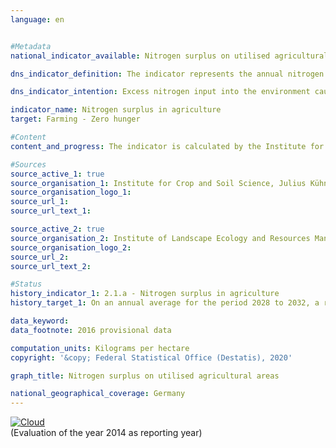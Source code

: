 ```yaml
---                   
language: en                   


#Metadata                   
national_indicator_available: Nitrogen surplus on utilised agricultural areas                   

dns_indicator_definition: The indicator represents the annual nitrogen surplus for the agricultural sector, calculated as nitrogen input minus removal of nitrogen, in kilograms per hectare of utilised agricultural area.<sub> Text from the Indicator Report 2018</sub>                   

dns_indicator_intention: Excess nitrogen input into the environment causes pollution of groundwater and surface water, the oversupply of nutrients (eutrophication) in inland waters, lakes and onshore ecosystems, the generation of greenhouse gases and acidifying atmospheric pollutants, each with negative consequences for the climate, biodiversity and landscape quality. For the period 2028 to 2032, a reduction of the nitrogen surpluses of the overall balance for Germany to 70 kilograms per hectare of utilised agricultural area on an annual average should be achieved.<sub> Text from the Indicator Report 2018</sub>                   

indicator_name: Nitrogen surplus in agriculture                   
target: Farming - Zero hunger                   

#Content                    
content_and_progress: The indicator is calculated by the Institute for Crop and Soil Science at the Julius Kühn Institute and the Institute of Landscape Ecology and Resources Management at the University of Giessen. The calculation takes into account nitrogen inputs by fertilisers, from biological nitrogen fixation, by atmospheric inputs which are not emitted by agriculture, by seed and planting material as well as imported and domestically produced feedstuff. Nitrogen removal results from plant and animal market products.<br><br>In 2016, fertilisers were the most important component of nitrogen input in the overall balance, accounting for 55.1&nbsp;% (107 kilograms of nitrogen per hectare and year). Domestic feedstuff contributed 22.4&nbsp;% (43&nbsp;kg/ha) to nitrogen input, foreign feedstuff 12.1&nbsp;% (23&nbsp;kg/ha), the biological nitrogen fixation 6.6&nbsp;% (13&nbsp;kg/ha), the non-agricultural emissions 2.0&nbsp;% (4&nbsp;kg/ha) and seed and planting material 0.7&nbsp;% (1&nbsp;kg/ha). While the nitrogen input was reduced by about 9&nbsp;% between 1990 and 2016, the nitrogen removal increased considerably more (by 41&nbsp;%) between 1990 and 2016. In 2016, almost three quarters of the nitrogen removal from agriculture was accounted for by plant products and one quarter by animal market products.<br><br>The total balance of the indicator is calculated based on the concept of the “Hoftor-Bilanz” (farmgate balance), thus nitrogen flows within the operational cycle are not taken into account. The relevant time series for the indicator is based on the moving five-year average of the total balances of the relevant year as well as the two preceding and subsequent years. Thereby, yearly meteorological and market fluctuations, which cannot be influenced by farms, are balanced. The indicator does not provide an interpretation regarding the regional distribution of nitrogen surpluses. Even if the average value, defined as a national target for Germany, is not reached, regional nitrogen surpluses can be considerably higher than 70&nbsp;kg per hectare and year.<br><br>During the period from 1992 to 2014, the nitrogen balance fell from 121 to 97&nbsp;kg per hectare and year (– 19.5&nbsp;%). Following the major reduction in nitrogen surpluses at the beginning of the time series, the nitrogen surplus fell by only 0.9&nbsp;% between 2010 and 2014. If this trend continues, decreasing the nitrogen surplus to 70&nbsp;kg/ha of utilised agricultural area on annual average between 2028 and 2032 may not be possible.<br><br>The significant reduction of the nitrogen surplus in the early 1990s resulted from diminished use of fertilisers and falling numbers of livestock in the new Länder. The marginal decline of the indicator in the remaining course of the time series is based on a minor reduction in mineral fertiliser use and improved harvest yields resulting from technical advances in plant production and breeding (more efficient nitrogen fertilisation, variety spectrum) combined with the simultaneous expansion in the cultivation of high-yield crop types (maize, wheat) as well as improved feed conversion by livestock.<br><br>The indicator reveals a direct connection to the indicators 3.2.a “Emissions of air pollutants”, 6.1.b “Nitrate in groundwater”, 14.1.a “Nitrogen input to the North and the Baltic Sea through German inflows” and 15.2 “Eutrophication of ecosystems”.<sub> Text from the Indicator Report 2018</sub>                   

#Sources
source_active_1: true                           
source_organisation_1: Institute for Crop and Soil Science, Julius Kühn Institute                           
source_organisation_logo_1:                            
source_url_1:                            
source_url_text_1:                            

source_active_2: true                           
source_organisation_2: Institute of Landscape Ecology and Resources Management, University of Giessen                           
source_organisation_logo_2:                            
source_url_2:                            
source_url_text_2:                            

#Status                   
history_indicator_1: 2.1.a - Nitrogen surplus in agriculture                   
history_target_1: On an annual average for the period 2028 to 2032, a reduction of the nitrogen surpluses of the overall balance for Germany to 70 kilograms per hectare of utilised agricultural area

data_keyword:                    
data_footnote: 2016 provisional data                   

computation_units: Kilograms per hectare                   
copyright: '&copy; Federal Statistical Office (Destatis), 2020'                   

graph_title: Nitrogen surplus on utilised agricultural areas                   

national_geographical_coverage: Germany                   
---
```

<div>                           
  <div class="my-header">                           
    <a href="https://sustainabledevelopment-deutschland.github.io/en/status/"><img src="https://g205sdgs.github.io/sdg-indicators/public/Wettersymbole/Wolke.png" title="The indicator is moving in the right direction but if the trend continues, the target value will be missed by more than 20&nbsp;% in the target year" alt="Cloud" />                           
    </a>                           
  </div>
  <div class="my-header-note">
    <span>(Evaluation of the year 2014 as reporting year)</span>
  </div>                           
</div>